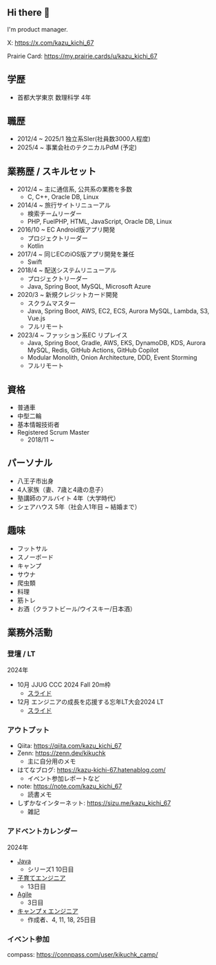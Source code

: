 ## Hi there 👋

I'm product manager.

X: https://x.com/kazu_kichi_67

Prairie Card: https://my.prairie.cards/u/kazu_kichi_67

## 学歴

- 首都大学東京 数理科学 4年

## 職歴

- 2012/4 ~ 2025/1 独立系SIer(社員数3000人程度)
- 2025/4 ~ 事業会社のテクニカルPdM (予定)

## 業務歴 / スキルセット

- 2012/4 ~ 主に通信系, 公共系の業務を多数
  - C, C++, Oracle DB, Linux
- 2014/4 ~ 旅行サイトリニューアル
  - 検索チームリーダー
  - PHP, FuelPHP, HTML, JavaScript, Oracle DB, Linux
- 2016/10 ~ EC Android版アプリ開発
  - プロジェクトリーダー
  - Kotlin
- 2017/4 ~ 同じECのiOS版アプリ開発を兼任
  - Swift
- 2018/4 ~ 配送システムリニューアル
  - プロジェクトリーダー
  - Java, Spring Boot, MySQL, Microsoft Azure
- 2020/3 ~ 新規クレジットカード開発
  - スクラムマスター
  - Java, Spring Boot, AWS, EC2, ECS, Aurora MySQL, Lambda, S3, Vue.js
  - フルリモート
- 2023/4 ~ ファッション系EC リプレイス
  - Java, Spring Boot, Gradle, AWS, EKS, DynamoDB, KDS, Aurora MySQL, Redis, GitHub Actions, GitHub Copilot
  - Modular Monolith, Onion Architecture, DDD, Event Storming
  - フルリモート

## 資格

- 普通車
- 中型二輪
- 基本情報技術者
- Registered Scrum Master
  - 2018/11 ~

## パーソナル

- 八王子市出身
- 4人家族（妻、7歳と4歳の息子）
- 塾講師のアルバイト 4年（大学時代）
- シェアハウス 5年（社会人1年目 ~ 結婚まで）

## 趣味

- フットサル
- スノーボード
- キャンプ
- サウナ
- 爬虫類
- 料理
- 筋トレ
- お酒（クラフトビール/ウイスキー/日本酒）

## 業務外活動

### 登壇 / LT

2024年

- 10月 JJUG CCC 2024 Fall 20m枠
  - [スライド](https://speakerdeck.com/kazu_kichi_67/java-x-spring-bootzhi-apurikesiyonnokorudosutatonili-tixiang-kau)
- 12月 エンジニアの成長を応援する忘年LT大会2024 LT
  - [スライド](https://speakerdeck.com/kazu_kichi_67/engineers-lt-year-end-2024)

### アウトプット

- Qiita: https://qiita.com/kazu_kichi_67
- Zenn: https://zenn.dev/kikuchk
  - 主に自分用のメモ
- はてなブログ: https://kazu-kichi-67.hatenablog.com/
  - イベント参加レポートなど
- note: https://note.com/kazu_kichi_67
  - 読書メモ
- しずかなインターネット: https://sizu.me/kazu_kichi_67
  - 雑記 

### アドベントカレンダー

2024年

- [Java](https://qiita.com/advent-calendar/2024/java)
  - シリーズ1 10日目
- [子育てエンジニア](https://adventar.org/calendars/10811)
  - 13日目
- [Agile](https://adventar.org/calendars/10757)
  - 3日目
- [キャンプ x エンジニア](https://adventar.org/calendars/11140)
  - 作成者、4, 11, 18, 25日目

### イベント参加

compass: https://connpass.com/user/kikuchk_camp/

<!--
**kazu-kichi-67/kazu-kichi-67** is a ✨ _special_ ✨ repository because its `README.md` (this file) appears on your GitHub profile.

Here are some ideas to get you started:

- 🔭 I’m currently working on ...
- 🌱 I’m currently learning ...
- 👯 I’m looking to collaborate on ...
- 🤔 I’m looking for help with ...
- 💬 Ask me about ...
- 📫 How to reach me: ...
- 😄 Pronouns: ...
- ⚡ Fun fact: ...
-->
